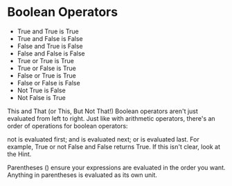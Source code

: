 Boolean Operators
=================

* True and True is True
* True and False is False
* False and True is False
* False and False is False
* True or True is True
* True or False is True
* False or True is True
* False or False is False
* Not True is False
* Not False is True

This and That (or This, But Not That!)
Boolean operators aren't just evaluated from left to right. Just like with arithmetic operators, there's an order of operations for boolean operators:

not is evaluated first;
and is evaluated next;
or is evaluated last.
For example, True or not False and False returns True. If this isn't clear, look at the Hint.

Parentheses () ensure your expressions are evaluated in the order you want. Anything in parentheses is evaluated as its own unit.
